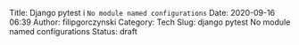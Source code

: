 Title: Django pytest i `No module named configurations`
Date: 2020-09-16 06:39
Author: filipgorczynski
Category: Tech
Slug: django pytest No module named configurations
Status: draft

